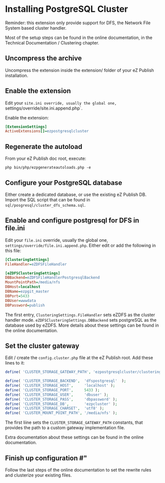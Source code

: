 # Installing PostgreSQL Cluster #

Reminder: this extension only provide support for DFS, the Network File System based cluster handler.

Most of the setup steps can be found in the online documentation, in the Technical Documentation / Clustering chapter.

## Uncompress the archive ##

Uncompress the extension inside the extension/ folder of your eZ Publish installation.

## Enable the extension ##

Edit your `site.ini override, usually the global one, `settings/override/site.ini.append.php`.

Enable the extension:

```ini
[ExtensionSettings]
ActiveExtensions[]=ezpostgresqlcluster
```

## Regenerate the autoload ##

From your eZ Publish doc root, execute:

```
php bin/php/ezpgenerateautoloads.php -e
```

## Configure your PostgreSQL database ##

Either create a dedicated database, or use the existing eZ Publish DB. Import the SQL script that can be found in `sql/posgresql/cluster_dfs_schema.sql`.

## Enable and configure postgresql for DFS in file.ini ##

Edit your `file.ini` override, usually  the global one, `settings/override/file.ini.append.php`. Either edit or add the following in this file:

```ini
[ClusteringSettings]
FileHandler=eZDFSFileHandler

[eZDFSClusteringSettings]
DBBackend=eZDFSFileHandlerPostgresqlBackend
MountPointPath=/media/nfs
DBHost=localhost
DBName=ezpgit_master
DBPort=5433
DBUser=wwwdata
DBPassword=publish
```

The first entry, `ClusteringSettings.FileHandler` sets eZDFS as the cluster handler mode. `eZDFSClusteringSettings.DBBackend` sets postgreSQL as the database used by eZDFS. More details about these settings can be found in the online documentation.

## Set the cluster gateway ##

Edit / create the `config.cluster.php` file at the eZ Publish root. Add these lines to it:

```php
define( 'CLUSTER_STORAGE_GATEWAY_PATH', 'ezpostgresqlcluster/clustering/dfs/gateway.php' );

define( 'CLUSTER_STORAGE_BACKEND',  'dfspostgresql'  );
define( 'CLUSTER_STORAGE_HOST',     'localhost' );
define( 'CLUSTER_STORAGE_PORT',     5433 );
define( 'CLUSTER_STORAGE_USER',     'dbuser' );
define( 'CLUSTER_STORAGE_PASS',     'dbpassword' );
define( 'CLUSTER_STORAGE_DB',       'ezpcluster' );
define( 'CLUSTER_STORAGE_CHARSET',  'utf8' );
define( 'CLUSTER_MOUNT_POINT_PATH', '/media/nfs' );
```

The first liine sets the `CLUSTER_STORAGE_GATEWAY_PATH` constants, that provides the path to a custom gateway implementation file.

Extra documentation about these settings can be found in the online documentation.

## Finish up configuration #"

Follow the last steps of the online documentation to set the rewrite rules and clusterize your existing files.